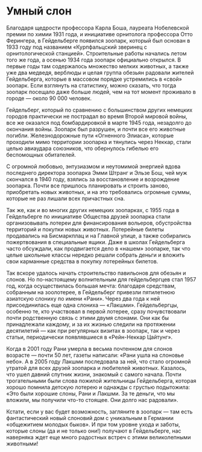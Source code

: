 # Умный слон

Благодаря щедрости профессора Карла Боша, лауреата Нобелевской премии по химии 1931 года, и инициативе орнитолога профессора Отто Ферингера, в Гейдельберге появился зоопарк, который был основан в 1933 году под названием «Курпфальцский зверинец с орнитологической станцией». Строительные работы начались летом того же года, а осенью 1934 года зоопарк официально открылся. В первые годы там содержалось множество мелких животных, а также уже два медведя, верблюды и целая группа обезьян радовали жителей Гейдельберга, которые в массовом порядке устремились в «свой» зоопарк. Если взглянуть на статистику, можно сказать, что тогда зоопарк посещало даже больше людей, чем на тот момент проживало в городе — около 90 000 человек.

Гейдельберг, который по сравнению с большинством других немецких городов практически не пострадал во время Второй мировой войны, все же оказался под бомбардировкой в марте 1945 года, незадолго до окончания войны. Зоопарк был разрушен, и почти все его животные погибли. Железнодорожные пути «Огненного Элиаса», которые проходили мимо территории зоопарка и тянулись через Неккар, стали целью авиаудара союзников, что обернулось гибелью его беспомощных обитателей.

С огромной любовью, энтузиазмом и неутомимой энергией вдова последнего директора зоопарка Эмми Штранг и Эльзе Бош, чей муж скончался в 1940 году, взялись за восстановление и возрождение зоопарка. Почти все пришлось планировать и строить заново, приобретать новых животных, и на это требовались огромные суммы, которые не раз лишали всех причастных сна.

Так же, как и во многих других немецких зоопарках, с 1955 года в Гейдельберге по инициативе Общества друзей зоопарка стали организовывать лотереи для финансирования вольеров, обустройства территорий и покупки новых животных. Лотерейные билеты продавались на Бисмаркплац и на Главной улице, а также собирались пожертвования в специальные ящики. Даже в школах Гейдельберга часто обсуждали, как продвигается дело в «нашем» зоопарке, так что целые школьные классы нередко решали собрать деньги и вложить свои карманные средства в покупку лотерейных билетов.

Так вскоре удалось начать строительство павильонов для обезьян и слонов. Но по-настоящему волнительным для гейдельбергцев стал 1957 год, когда осуществилась большая мечта: благодаря средствам, собранным на зоолотерее, в Гейдельберг привезли пятилетнюю азиатскую слониху по имени «Рани». Через два года к ней присоединилась еще одна слониха — «Лакшми». Гейдельбергцы, особенно те, кто участвовал в первой лотерее, сразу почувствовали почти родственную связь с этими двумя слонами. Они как бы принадлежали каждому, и за их жизнью следили на протяжении десятилетий — как при регулярных визитах в зоопарк, так и через статьи, периодически появлявшиеся в «Рейн-Неккар Цайтунг».

Когда в 2001 году Рани умерла в весьма почтенном для слонов возрасте — почти 50 лет, газеты написали: «Рани ушла на слоновье небо». А в 2005 году Лакшми последовала за ней, что стало огромной утратой для всех друзей зоопарка и любителей животных. Казалось, что ушел давний спутник жизни, знакомый с самого начала. Почти трогательными были слова пожилой жительницы Гейдельберга, которая хорошо помнила детскую лотерею и однажды с грустью подытожила: «Это были хорошие слоны, Рани и Лакшми. За те деньги, что мы вложили, мы получили что-то стоящее. Они долго нас радовали».

Кстати, если у вас будет возможность, загляните в зоопарк — там есть фантастический новый слоновий дом с уникальным в Германии «общежитием молодых быков». И при том уровне ухода и заботы, которые слоны (да и не только они!) получают в Гейдельберге, нас наверняка ждет еще много радостных встреч с этими великолепными животными!